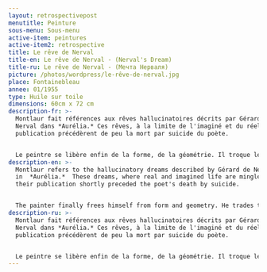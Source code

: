 ```yaml
---
layout: retrospectivepost
menutitle: Peinture
sous-menu: Sous-menu
active-item: peintures
active-item2: retrospective
title: Le rêve de Nerval
title-en: Le rêve de Nerval - (Nerval's Dream)
title-ru: Le rêve de Nerval - (Мечта Нерваля)
picture: /photos/wordpress/le-rêve-de-nerval.jpg
place: Fontainebleau
annee: 01/1955
type: Huile sur toile
dimensions: 60cm x 72 cm
description-fr: >-
  Montlaur fait références aux rêves hallucinatoires décrits par Gérard de
  Nerval dans *Aurélia.* Ces rêves, à la limite de l'imaginé et du réel, et leur
  publication précédèrent de peu la mort par suicide du poète. 


  Le peintre se libère enfin de la forme, de la géométrie. Il troque le pinceau pour le couteau à palette, il détruit les contours. Son imagination peut maintenant exprimer sans entraves le rêve, trop souvent cauchemar, et la réalité.
description-en: >-
  Montlaur refers to the hallucinatory dreams described by Gérard de Nerval
  in  *Aurélia.*  These dreams, where real and imagined life are mingled, and
  their publication shortly preceded the poet's death by suicide.


  The painter finally frees himself from form and geometry. He trades the brush for the palette knife, he destroys the outlines. His imagination can now express without hindrance his dreams, too often nightmares, and reality.
description-ru: >-
  Montlaur fait références aux rêves hallucinatoires décrits par Gérard de
  Nerval dans *Aurélia.* Ces rêves, à la limite de l'imaginé et du réel, et leur
  publication précédèrent de peu la mort par suicide du poète. 


  Le peintre se libère enfin de la forme, de la géométrie. Il troque le pinceau pour le couteau à palette, il détruit les contours. Son imagination peut maintenant exprimer sans entraves le rêve, trop souvent cauchemar, et la réalité.
---
```

